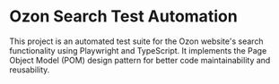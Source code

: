 # Ozon Search Test Automation

This project is an automated test suite for the Ozon website's search functionality using Playwright and TypeScript. It implements the Page Object Model (POM) design pattern for better code maintainability and reusability.
